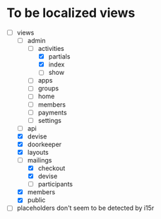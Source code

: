 # To be localized views
 - [ ] views
   - [ ] admin
     - [ ] activities
       - [x] partials
       - [x] index
       - [ ] show  
     - [ ] apps
     - [ ] groups
     - [ ] home
     - [ ] members
     - [ ] payments
     - [ ] settings
   - [ ] api
   - [x] devise
   - [x] doorkeeper
   - [x] layouts
   - [ ] mailings
     - [x] checkout
     - [x] devise
     - [ ] participants
   - [x] members
   - [x] public
   
- [ ] placeholders don't seem to be detected by i15r